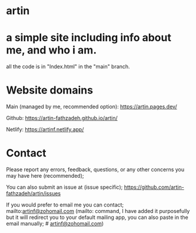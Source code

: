 # artin
# a simple site including info about me, and who i am.

all the code is in "Index.html" in the "main" branch.


# Website domains

Main (managed by me, recommended option):
https://artin.pages.dev/

Github:
https://artin-fathzadeh.github.io/artin/

Netlify:
https://artinf.netlify.app/


# Contact

Please report any errors, feedback, questions, or any other concerns you may have here (recommended); 

You can also submit an issue at (issue specific); https://github.com/artin-fathzadeh/artin/issues

If you would prefer to email me you can contact; mailto:artinf@zohomail.com (mailto: command, I have added it purposefully but it will redirect you to your default mailing app, you can also paste in the email manually; # artinf@zohomail.com)
